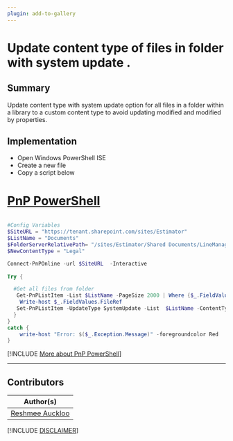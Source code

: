 ```yaml
---
plugin: add-to-gallery
---
```


# Update content type of files in folder with system update .

## Summary

Update content type with system update option for all files in a folder within a library to a custom content type to avoid updating modified and modified by properties.

## Implementation

- Open Windows PowerShell ISE
- Create a new file
- Copy a script  below


# [PnP PowerShell](#tab/pnpps)
```powershell

#Config Variables
$SiteURL = "https://tenant.sharepoint.com/sites/Estimator"
$ListName = "Documents" 
$FolderServerRelativePath= "/sites/Estimator/Shared Documents/LineManagement"
$NewContentType = "Legal"

Connect-PnPOnline -url $SiteURL  -Interactive
 
Try {

  #Get all files from folder
   Get-PnPListItem -List $ListName -PageSize 2000 | Where {$_.FieldValues.FileRef -like "$FolderServerRelativePath*" -and $_.FileSystemObjectType -eq "File"  } | ForEach-Object {
    Write-host $_.FieldValues.FileRef
   Set-PnPListItem -UpdateType SystemUpdate -List  $ListName -ContentType $NewContentType -Identity $_
  }
}
catch {
    write-host "Error: $($_.Exception.Message)" -foregroundcolor Red
}
```
[!INCLUDE [More about PnP PowerShell](../../docfx/includes/MORE-PNPPS.md)]

***

## Contributors

| Author(s) |
|-----------|
| [Reshmee Auckloo](https://github.com/reshme011) |

[!INCLUDE [DISCLAIMER](../../docfx/includes/DISCLAIMER.md)]

